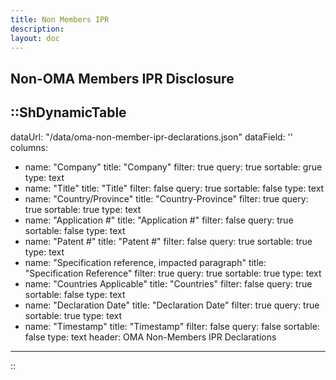 ```yaml
---
title: Non Members IPR
description:
layout: doc
---
```


## Non-OMA Members IPR Disclosure

::ShDynamicTable
---
dataUrl: "/data/oma-non-member-ipr-declarations.json"
dataField: ''
columns:
  - name: "Company"
    title: "Company"
    filter: true
    query: true
    sortable: grue
    type: text
  - name: "Title"
    title: "Title"
    filter: false
    query: true
    sortable: false
    type: text
  - name: "Country\/Province"
    title: "Country-Province"
    filter: true
    query: true
    sortable: true
    type: text
  - name: "Application #"
    title: "Application #"
    filter: false
    query: true
    sortable: false
    type: text
  - name: "Patent #"
    title: "Patent #"
    filter: false
    query: true
    sortable: true
    type: text
  - name: "Specification reference, impacted paragraph"
    title: "Specification Reference"
    filter: true
    query: true
    sortable: true
    type: text
  - name: "Countries Applicable"
    title: "Countries"
    filter: false
    query: true
    sortable: false
    type: text
  - name: "Declaration Date"
    title: "Declaration Date"
    filter: true
    query: true
    sortable: true
    type: text
  - name: "Timestamp"
    title: "Timestamp"
    filter: false
    query: false
    sortable: false
    type: text
header: OMA Non-Members IPR Declarations
---
::